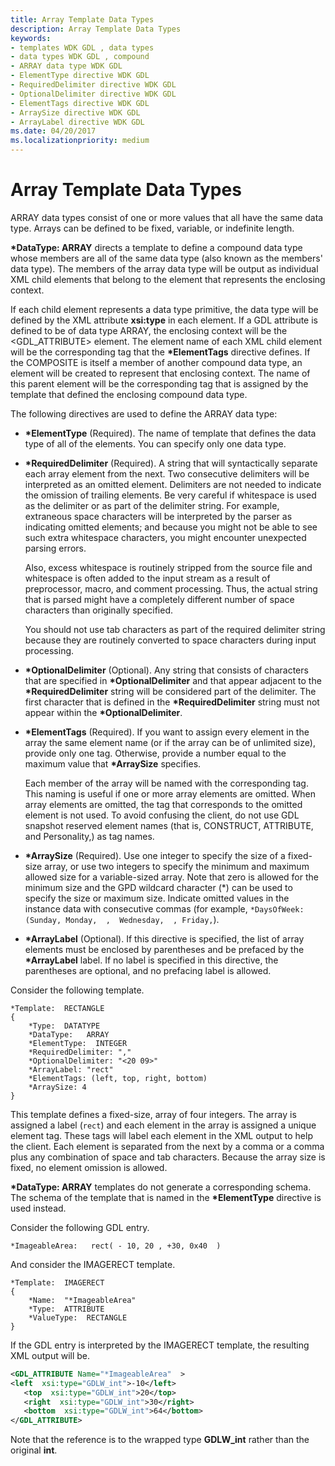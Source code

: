 ```yaml
---
title: Array Template Data Types
description: Array Template Data Types
keywords:
- templates WDK GDL , data types
- data types WDK GDL , compound
- ARRAY data type WDK GDL
- ElementType directive WDK GDL
- RequiredDelimiter directive WDK GDL
- OptionalDelimiter directive WDK GDL
- ElementTags directive WDK GDL
- ArraySize directive WDK GDL
- ArrayLabel directive WDK GDL
ms.date: 04/20/2017
ms.localizationpriority: medium
---
```


# Array Template Data Types


ARRAY data types consist of one or more values that all have the same data type. Arrays can be defined to be fixed, variable, or indefinite length.

**\*DataType: ARRAY** directs a template to define a compound data type whose members are all of the same data type (also known as the members' data type). The members of the array data type will be output as individual XML child elements that belong to the element that represents the enclosing context.

If each child element represents a data type primitive, the data type will be defined by the XML attribute **xsi:type** in each element. If a GDL attribute is defined to be of data type ARRAY, the enclosing context will be the &lt;GDL\_ATTRIBUTE&gt; element. The element name of each XML child element will be the corresponding tag that the **\*ElementTags** directive defines. If the COMPOSITE is itself a member of another compound data type, an element will be created to represent that enclosing context. The name of this parent element will be the corresponding tag that is assigned by the template that defined the enclosing compound data type.

The following directives are used to define the ARRAY data type:

-   **\*ElementType** (Required). The name of template that defines the data type of all of the elements. You can specify only one data type.

-   **\*RequiredDelimiter** (Required). A string that will syntactically separate each array element from the next. Two consecutive delimiters will be interpreted as an omitted element. Delimiters are not needed to indicate the omission of trailing elements. Be very careful if whitespace is used as the delimiter or as part of the delimiter string. For example, extraneous space characters will be interpreted by the parser as indicating omitted elements; and because you might not be able to see such extra whitespace characters, you might encounter unexpected parsing errors.

    Also, excess whitespace is routinely stripped from the source file and whitespace is often added to the input stream as a result of preprocessor, macro, and comment processing. Thus, the actual string that is parsed might have a completely different number of space characters than originally specified.

    You should not use tab characters as part of the required delimiter string because they are routinely converted to space characters during input processing.

-   **\*OptionalDelimiter** (Optional). Any string that consists of characters that are specified in **\*OptionalDelimiter** and that appear adjacent to the **\*RequiredDelimiter** string will be considered part of the delimiter. The first character that is defined in the **\*RequiredDelimiter** string must not appear within the **\*OptionalDelimiter**.

-   **\*ElementTags** (Required). If you want to assign every element in the array the same element name (or if the array can be of unlimited size), provide only one tag. Otherwise, provide a number equal to the maximum value that **\*ArraySize** specifies.

    Each member of the array will be named with the corresponding tag. This naming is useful if one or more array elements are omitted. When array elements are omitted, the tag that corresponds to the omitted element is not used. To avoid confusing the client, do not use GDL snapshot reserved element names (that is, CONSTRUCT, ATTRIBUTE, and Personality,) as tag names.

-   **\*ArraySize** (Required). Use one integer to specify the size of a fixed-size array, or use two integers to specify the minimum and maximum allowed size for a variable-sized array. Note that zero is allowed for the minimum size and the GPD wildcard character (\*) can be used to specify the size or maximum size. Indicate omitted values in the instance data with consecutive commas (for example, `*DaysOfWeek: (Sunday, Monday,  ,  Wednesday,  , Friday,`).

-   **\*ArrayLabel** (Optional). If this directive is specified, the list of array elements must be enclosed by parentheses and be prefaced by the **\*ArrayLabel** label. If no label is specified in this directive, the parentheses are optional, and no prefacing label is allowed.

Consider the following template.

```GDL
*Template:  RECTANGLE
{
    *Type:  DATATYPE
    *DataType:   ARRAY
    *ElementType:  INTEGER
    *RequiredDelimiter: ","
    *OptionalDelimiter: "<20 09>"
    *ArrayLabel: "rect"
    *ElementTags: (left, top, right, bottom)
    *ArraySize: 4
}
```

This template defines a fixed-size, array of four integers. The array is assigned a label (`rect`) and each element in the array is assigned a unique element tag. These tags will label each element in the XML output to help the client. Each element is separated from the next by a comma or a comma plus any combination of space and tab characters. Because the array size is fixed, no element omission is allowed.

**\*DataType: ARRAY** templates do not generate a corresponding schema. The schema of the template that is named in the **\*ElementType** directive is used instead.

Consider the following GDL entry.

```GDL
*ImageableArea:   rect( - 10, 20 , +30, 0x40  )  
```

And consider the IMAGERECT template.

```GDL
*Template:  IMAGERECT
{
    *Name:  "*ImageableArea"
    *Type:  ATTRIBUTE
    *ValueType:  RECTANGLE
}
```

If the GDL entry is interpreted by the IMAGERECT template, the resulting XML output will be.

```xml
<GDL_ATTRIBUTE Name="*ImageableArea"  >
<left  xsi:type="GDLW_int">-10</left>
   <top  xsi:type="GDLW_int">20</top>
   <right  xsi:type="GDLW_int">30</right>
   <bottom  xsi:type="GDLW_int">64</bottom>
</GDL_ATTRIBUTE> 
```

Note that the reference is to the wrapped type **GDLW\_int** rather than the original **int**.
